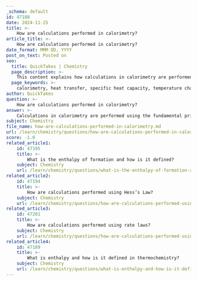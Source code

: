 ```yaml
---
_schema: default
id: 47188
date: 2024-11-25
title: >-
    How are calculations performed in calorimetry?
article_title: >-
    How are calculations performed in calorimetry?
date_format: MMM DD, YYYY
post_on_text: Posted on
seo:
  title: QuickTakes | Chemistry
  page_description: >-
    This content explains how calculations in calorimetry are performed, detailing the formula Q = mcT for calculating heat transfer, outlining the steps involved, and providing an example calculation.
  page_keywords: >-
    calorimetry, heat transfer, specific heat capacity, temperature change, thermochemistry, calorimetry calculations, Q = mcT, heat energy, enthalpy change, joules
author: QuickTakes
question: >-
    How are calculations performed in calorimetry?
answer: >-
    Calculations in calorimetry are performed using the fundamental principle that the heat absorbed or released by a system is equal to the heat lost or gained by its surroundings. The primary formula used in calorimetry is:\n\n$$\nQ = mc\Delta T\n$$\n\nWhere:\n- $ Q $ is the heat energy transferred (in joules),\n- $ m $ is the mass of the substance (in grams),\n- $ c $ is the specific heat capacity of the substance (in joules per gram per degree Celsius, J/g°C),\n- $ \Delta T $ is the change in temperature (in degrees Celsius), calculated as $ T_{\text{final}} - T_{\text{initial}} $.\n\n### Steps for Performing Calorimetry Calculations:\n\n1. **Measure the Mass**: Determine the mass of the substance involved in the reaction or process.\n\n2. **Determine the Specific Heat Capacity**: Identify the specific heat capacity of the substance, which is a property that indicates how much heat is required to change the temperature of a unit mass of the substance by one degree Celsius.\n\n3. **Measure Temperature Change**: Record the initial and final temperatures of the substance to calculate the temperature change ($ \Delta T $).\n\n4. **Calculate Heat Transfer**: Use the formula $ Q = mc\Delta T $ to calculate the heat energy transferred during the reaction or process.\n\n5. **Determine Enthalpy Change**: If needed, to find the enthalpy change ($ \Delta H $) for the reaction, divide the heat transfer ($ Q $) by the number of moles of the reactants involved in the reaction.\n\n### Example Calculation:\nFor instance, if 200 grams of water is heated from 20°C to 50°C, and the specific heat capacity of water is 4.18 J/g°C, the heat transfer can be calculated as follows:\n\n1. Mass ($ m $) = 200 g\n2. Specific heat capacity ($ c $) = 4.18 J/g°C\n3. Temperature change ($ \Delta T $) = 50°C - 20°C = 30°C\n\nNow, substituting these values into the formula:\n\n$$\nQ = mc\Delta T = 200 \, \text{g} \times 4.18 \, \text{J/g°C} \times 30 \, \text{°C} = 25,080 \, \text{J}\n$$\n\nThus, the heat energy transferred is 25,080 joules.\n\nCalorimetry is a crucial technique in thermochemistry, allowing scientists to quantify heat changes in chemical reactions and physical processes, thereby providing insights into the energy dynamics of various systems.
subject: Chemistry
file_name: how-are-calculations-performed-in-calorimetry.md
url: /learn/chemistry/questions/how-are-calculations-performed-in-calorimetry
score: -1.0
related_article1:
    id: 47195
    title: >-
        What is the enthalpy of formation and how is it defined?
    subject: Chemistry
    url: /learn/chemistry/questions/what-is-the-enthalpy-of-formation-and-how-is-it-defined
related_article2:
    id: 47194
    title: >-
        How are calculations performed using Hess’s Law?
    subject: Chemistry
    url: /learn/chemistry/questions/how-are-calculations-performed-using-hesss-law
related_article3:
    id: 47201
    title: >-
        How are calculations performed using rate laws?
    subject: Chemistry
    url: /learn/chemistry/questions/how-are-calculations-performed-using-rate-laws
related_article4:
    id: 47189
    title: >-
        What is enthalpy and how is it defined in thermochemistry?
    subject: Chemistry
    url: /learn/chemistry/questions/what-is-enthalpy-and-how-is-it-defined-in-thermochemistry
---
```


&nbsp;